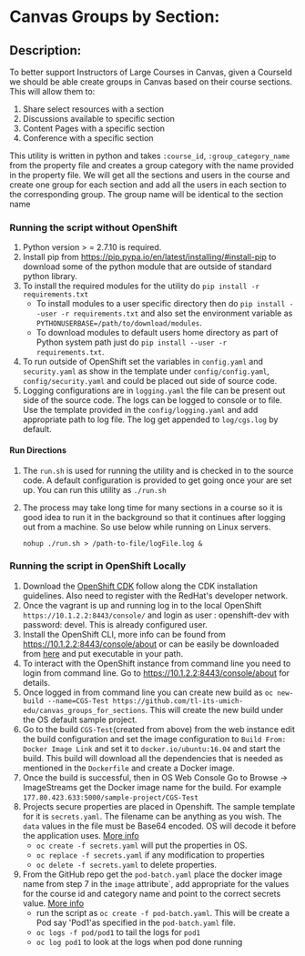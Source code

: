 # Canvas Groups by Section:

## Description:
 
To better support Instructors of Large Courses in Canvas,  given a CourseId we should be able create groups in Canvas based on their course sections. This will allow them to: 

1. Share select resources with a section 
2. Discussions available to specific section 
3. Content Pages with a specific section 
4. Conference with a specific section 

This utility is written in python and takes `:course_id`, `:group_category_name` from the property file and creates a group category with the name provided in the property file. We will get all the sections and users
in the course and create one group for each section and add all the users in each section to the corresponding group. The group name will be identical to the section name
 

### Running the script without OpenShift

1. Python version > = 2.7.10 is required.
2. Install pip from https://pip.pypa.io/en/latest/installing/#install-pip to download some of the python module that are outside of standard python library.
3. To install the required modules for the utility do `pip install -r requirements.txt` 
    * To install modules to a user specific directory then do `pip install --user -r requirements.txt` and also set the environment variable as `PYTHONUSERBASE=/path/to/download/modules`.
    * To download modules to default users home directory as part of Python system path just do `pip install --user -r requirements.txt`. 
4. To run outside of OpenShift set the variables in `config.yaml` and `security.yaml` as show in the template under `config/config.yaml`, `config/security.yaml` and could be placed out side of source code.
5. Logging configurations are in `logging.yaml` the file can be present out side of the source code. The logs can be logged to console or to file. Use the template provided in the `config/logging.yaml` and add
    appropriate path to log file. The log get appended to `log/cgs.log` by default. 
#### Run Directions 

1. The `run.sh` is used for running the utility and is checked in to the source code. A default configuration is provided to get going once your are set up. You can run this utility as  `./run.sh`
2. The process may take long time for many sections in a course so it is good idea to run it in the background so that it continues after logging out from a machine. So use below while running on Linux servers.

    `nohup ./run.sh > /path-to-file/logFile.log &` 

### Running the script in OpenShift Locally

1. Download the [OpenShift CDK](http://developers.redhat.com/products/cdk/get-started/#tab-macLinux) follow along the CDK installation guidelines. 
   Also need to register with the RedHat's developer network.
2. Once the vagrant is up and running log in to the local OpenShift `https://10.1.2.2:8443/console/` and login as user : openshift-dev with password: devel. This is already configured user.
3. Install the OpenShift CLI, more info can be found from https://10.1.2.2:8443/console/about  or can be easily be downloaded from [here](https://oriole.dsc.umich.edu/openshift/) and put executable in your path.
4. To interact with the OpenShift instance from command line you need to login from command line. Go to https://10.1.2.2:8443/console/about for details.
5. Once logged in from command line you can create new build as `oc new-build --name=CGS-Test https://github.com/tl-its-umich-edu/canvas_groups_for_sections`. This will create the new build under the OS default sample project.
6. Go to the build `CGS-Test`(created from above) from the web instance edit the build configuration and set the image configuration to `Build From: Docker Image Link` and set it to `docker.io/ubuntu:16.04` and start the build.
   This build will download all the dependencies that is needed as mentioned in the `Dockerfile` and create a Docker image.
7. Once the build is successful, then in OS Web Console Go to Browse -> ImageStreams get the Docker image name for the build. For example `177.80.423.633:5000/sample-project/CGS-Test`
8. Projects secure properties are placed in Openshift. The sample template for it is `secrets.yaml`. The filename can be anything as you wish. 
   The `data` values in the file must be Base64 encoded. OS will decode it before the application uses. [More info](http://kubernetes.io/docs/user-guide/secrets/walkthrough/)  
    * `oc create -f secrets.yaml` will put the properties in OS. 
    * `oc replace -f secrets.yaml` if any modification to properties
    * `oc delete -f secrets.yaml` to delete properties.
9. From the GitHub repo get the `pod-batch.yaml` place the docker image name from step 7 in the `image` attribute`, 
   add appropriate for the values for the course id and category name and point to the correct secrets value. [More info](http://kubernetes.io/docs/user-guide/pods/multi-container/)
    * run the script as `oc create -f pod-batch.yaml`. This will be create a Pod say 'Pod1'as specified in the `pod-batch.yaml` file.
    * `oc logs -f pod/pod1` to tail the logs for `pod1`
    * `oc log pod1` to look at the logs when pod done running
    
    




